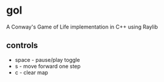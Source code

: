 # gol
A Conway's Game of Life implementation in C++ using Raylib
## controls
* space - pause/play toggle
* s - move forward one step
* c - clear map
